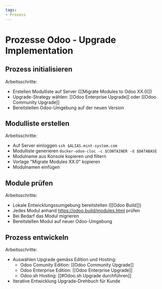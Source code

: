 ```yaml
---
tags:
- Prozess
---
```

# Prozesse Odoo - Upgrade Implementation

## Prozess initialisieren

Arbeitsschritte:
* Erstellen Modulliste auf Server ([[Migrate Modules to Odoo XX.0]])
* Upgrade-Strategy wählen: [[Odoo Enterprise Upgrade]] oder [[Odoo Community Upgrade]]
* Bereitstellen Odoo-Umgebung auf der neuen Version

## Modulliste erstellen

Arbeitsschritte:
* Auf Server einloggen `ssh $ALIAS.mint-system.com`
* Modulliste generieren `docker-odoo-cloc -c $CONTAINER -d $DATABASE`
* Modulname aus Konsole kopieren und filtern
* Vorlage "Migrate Modules XX.0" kopieren
* Modulnamen einfügen

## Module prüfen

Arbeitsschritte:
* Lokale Entwicklungssumgebung bereitstellen ([[Odoo Build]])
* Jedes Modul anhand <https://odoo.build/modules.html> prüfen
* Bei Bedarf das Modul migrieren
* Bereitstellen Modul auf neuer Odoo-Umgebung

## Prozess entwickeln

Arbeitsschritte:
* Auswählen Upgrade gemäss Edition und Hosting:
	* Odoo Comunity Edition: [[Odoo Community Upgrade]]
	* Odoo Enterprise Edition: [[Odoo Enterprise Upgrade]]
	* Odoo.sh Hosting: [[#Odoo.sh Upgrade durchführen]]
* Iterative Entwicklung Upgrade-Drehbuch für Kunde
